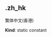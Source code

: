 <a name="module_miot/resources..Language.zh_hk"></a>

## .zh\_hk
繁体中文(香港)

**Kind**: static constant  
